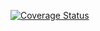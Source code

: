 [![Coverage Status](https://coveralls.io/repos/github/jkei0/software-testing/badge.svg?branch=master)](https://coveralls.io/github/jkei0/software-testing?branch=master)
